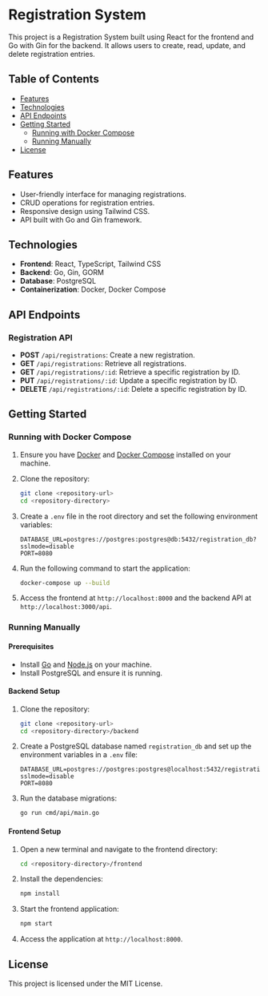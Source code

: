 # Registration System

This project is a Registration System built using React for the frontend and Go with Gin for the backend. It allows users to create, read, update, and delete registration entries.

## Table of Contents

- [Features](#features)
- [Technologies](#technologies)
- [API Endpoints](#api-endpoints)
- [Getting Started](#getting-started)
  - [Running with Docker Compose](#running-with-docker-compose)
  - [Running Manually](#running-manually)
- [License](#license)

## Features

- User-friendly interface for managing registrations.
- CRUD operations for registration entries.
- Responsive design using Tailwind CSS.
- API built with Go and Gin framework.

## Technologies

- **Frontend**: React, TypeScript, Tailwind CSS
- **Backend**: Go, Gin, GORM
- **Database**: PostgreSQL
- **Containerization**: Docker, Docker Compose

## API Endpoints

### Registration API

- **POST** `/api/registrations`: Create a new registration.
- **GET** `/api/registrations`: Retrieve all registrations.
- **GET** `/api/registrations/:id`: Retrieve a specific registration by ID.
- **PUT** `/api/registrations/:id`: Update a specific registration by ID.
- **DELETE** `/api/registrations/:id`: Delete a specific registration by ID.

## Getting Started

### Running with Docker Compose

1. Ensure you have [Docker](https://www.docker.com/get-started) and [Docker Compose](https://docs.docker.com/compose/) installed on your machine.
2. Clone the repository:

   ```bash
   git clone <repository-url>
   cd <repository-directory>
   ```

3. Create a `.env` file in the root directory and set the following environment variables:

   ```env
   DATABASE_URL=postgres://postgres:postgres@db:5432/registration_db?sslmode=disable
   PORT=8080
   ```

4. Run the following command to start the application:

   ```bash
   docker-compose up --build
   ```

5. Access the frontend at `http://localhost:8000` and the backend API at `http://localhost:3000/api`.

### Running Manually

#### Prerequisites

- Install [Go](https://golang.org/dl/) and [Node.js](https://nodejs.org/en/download/) on your machine.
- Install PostgreSQL and ensure it is running.

#### Backend Setup

1. Clone the repository:

   ```bash
   git clone <repository-url>
   cd <repository-directory>/backend
   ```

2. Create a PostgreSQL database named `registration_db` and set up the environment variables in a `.env` file:

   ```env
   DATABASE_URL=postgres://postgres:postgres@localhost:5432/registration_db?sslmode=disable
   PORT=8080
   ```

3. Run the database migrations:

   ```bash
   go run cmd/api/main.go
   ```

#### Frontend Setup

1. Open a new terminal and navigate to the frontend directory:

   ```bash
   cd <repository-directory>/frontend
   ```

2. Install the dependencies:

   ```bash
   npm install
   ```

3. Start the frontend application:

   ```bash
   npm start
   ```

4. Access the application at `http://localhost:8000`.

## License

This project is licensed under the MIT License.
